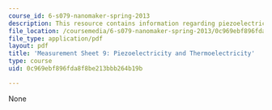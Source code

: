 ```yaml
---
course_id: 6-s079-nanomaker-spring-2013
description: This resource contains information regarding piezoelectricity and thermoelectricity.
file_location: /coursemedia/6-s079-nanomaker-spring-2013/0c969ebf896fda8f8be213bbb264b19b_MIT6_S079S13_lab09.pdf
file_type: application/pdf
layout: pdf
title: 'Measurement Sheet 9: Piezoelectricity and Thermoelectricity'
type: course
uid: 0c969ebf896fda8f8be213bbb264b19b

---
```

None